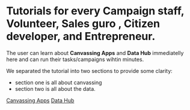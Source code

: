 
# Tutorials for every Campaign staff, Volunteer, Sales guro , Citizen developer, and Entrepreneur. 

The user can learn about **Canvassing Apps** and **Data Hub** immediatelly here and can run their tasks/campaigns wihtin minutes.

We separated the tutorial into two sections to provide some clarity:
- section one is all about canvassing
- section two is all about the data.  

[Canvassing Apps](../tutorials/canvassing-apps/index.md)
[Data Hub](../tutorials/data-hub/index.md)


